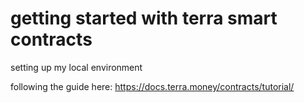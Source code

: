 # getting started with terra smart contracts

setting up my local environment

following the guide here: https://docs.terra.money/contracts/tutorial/
